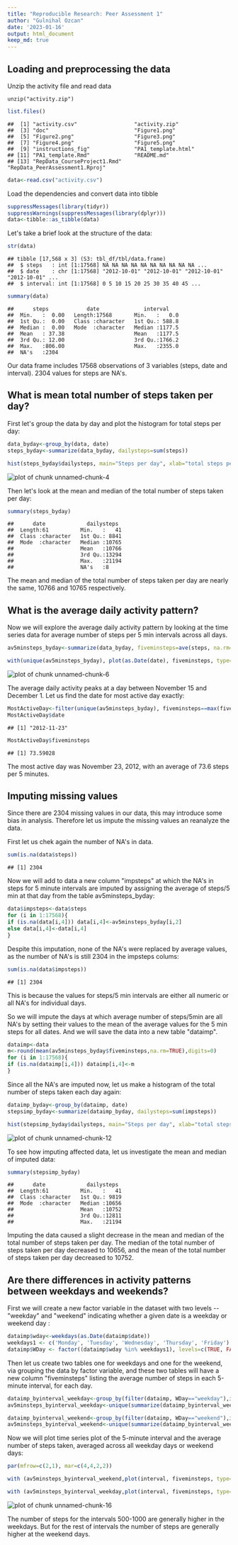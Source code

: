 ```yaml
---
title: "Reproducible Research: Peer Assessment 1"
author: "Gulnihal Ozcan"
date: '2023-01-16'
output: html_document
keep_md: true
---
```



## Loading and preprocessing the data

Unzip the activity file and read data
```{r} knitr::opts_chunk$set(echo = FALSE)
unzip("activity.zip")
```


```r
list.files()
```

```
##  [1] "activity.csv"                  "activity.zip"                 
##  [3] "doc"                           "Figure1.png"                  
##  [5] "Figure2.png"                   "Figure3.png"                  
##  [7] "Figure4.png"                   "Figure5.png"                  
##  [9] "instructions_fig"              "PA1_template.html"            
## [11] "PA1_template.Rmd"              "README.md"                    
## [13] "RepData_CourseProject1.Rmd"    "RepData_PeerAssessment1.Rproj"
```

```r
data<-read.csv("activity.csv")
```

Load the dependencies and convert data into tibble

```r
suppressMessages(library(tidyr))
suppressWarnings(suppressMessages(library(dplyr)))
data<-tibble::as_tibble(data)
```

Let's take a brief look at the structure of the data:

```r
str(data)
```

```
## tibble [17,568 x 3] (S3: tbl_df/tbl/data.frame)
##  $ steps   : int [1:17568] NA NA NA NA NA NA NA NA NA NA ...
##  $ date    : chr [1:17568] "2012-10-01" "2012-10-01" "2012-10-01" "2012-10-01" ...
##  $ interval: int [1:17568] 0 5 10 15 20 25 30 35 40 45 ...
```

```r
summary(data)
```

```
##      steps            date              interval     
##  Min.   :  0.00   Length:17568       Min.   :   0.0  
##  1st Qu.:  0.00   Class :character   1st Qu.: 588.8  
##  Median :  0.00   Mode  :character   Median :1177.5  
##  Mean   : 37.38                      Mean   :1177.5  
##  3rd Qu.: 12.00                      3rd Qu.:1766.2  
##  Max.   :806.00                      Max.   :2355.0  
##  NA's   :2304
```

Our data frame includes 17568 observations of 3 variables (steps, date and interval). 2304 values for steps are NA's.

## What is mean total number of steps taken per day?

First let's group the data by day and plot the histogram for total steps per day:

```r
data_byday<-group_by(data, date)
steps_byday<-summarize(data_byday, dailysteps=sum(steps))

hist(steps_byday$dailysteps, main="Steps per day", xlab="total steps per day")
```

![plot of chunk unnamed-chunk-4](figure/unnamed-chunk-4-1.png)

Then let's look at the mean and median of the total number of steps taken per day:

```r
summary(steps_byday)
```

```
##      date             dailysteps   
##  Length:61          Min.   :   41  
##  Class :character   1st Qu.: 8841  
##  Mode  :character   Median :10765  
##                     Mean   :10766  
##                     3rd Qu.:13294  
##                     Max.   :21194  
##                     NA's   :8
```

The mean and median of the total number of steps taken per day are nearly the same, 10766 and 10765 respectively.

## What is the average daily activity pattern?

Now we will explore the average daily activity pattern by looking at the time series data for average number of steps per 5 min intervals across all days.


```r
av5minsteps_byday<-summarize(data_byday, fiveminsteps=ave(steps, na.rm=TRUE), .groups="drop")

with(unique(av5minsteps_byday), plot(as.Date(date), fiveminsteps, type="l", main="Average number of steps/5min at each day", xlab="days", ylab="steps/5min"))
```

![plot of chunk unnamed-chunk-6](figure/unnamed-chunk-6-1.png)

The average daily activity peaks at a day between November 15 and December 1. Let us find the date for most active day exactly: 

```r
MostActiveDay<-filter(unique(av5minsteps_byday), fiveminsteps==max(fiveminsteps,na.rm=TRUE))
MostActiveDay$date
```

```
## [1] "2012-11-23"
```

```r
MostActiveDay$fiveminsteps
```

```
## [1] 73.59028
```

The most active day was November 23, 2012, with an average of 73.6 steps per 5 minutes.

## Imputing missing values

Since there are 2304 missing values in our data, this may introduce some bias in analysis. Therefore let us impute the missing values an reanalyze the data.

First let us chek again the number of NA's in data.

```r
sum(is.na(data$steps))
```

```
## [1] 2304
```


Now we will add to data a new column "impsteps" at which the NA's in steps for 5 minute intervals are imputed by assigning the average of steps/5 min at that day from the table av5minsteps_byday:

```r
data$impsteps<-data$steps
for (i in 1:17568){ 
if (is.na(data[i,4])) data[i,4]<-av5minsteps_byday[i,2]
else data[i,4]<-data[i,4]
}
```

Despite this imputation, none of the NA's were replaced by average values, as the number of NA's is still 2304 in the impsteps colums:


```r
sum(is.na(data$impsteps))
```

```
## [1] 2304
```

This is because the values for steps/5 min intervals are either all numeric or all NA's for individual days.

So we will impute the days at which average number of steps/5min are all NA's by setting their values to the mean of the average values for the 5 min steps for all dates. And we will save the data into a new table "dataimp".


```r
dataimp<-data
m<-round(mean(av5minsteps_byday$fiveminsteps,na.rm=TRUE),digits=0)
for (i in 1:17568){ 
if (is.na(dataimp[i,4])) dataimp[i,4]<-m
}
```

Since all the NA's are imputed now, let us make a histogram of the total number of steps taken each day again:


```r
dataimp_byday<-group_by(dataimp, date)
stepsimp_byday<-summarize(dataimp_byday, dailysteps=sum(impsteps))

hist(stepsimp_byday$dailysteps, main="Steps per day", xlab="total steps per day")
```

![plot of chunk unnamed-chunk-12](figure/unnamed-chunk-12-1.png)

To see how imputing affected data, let us investigate the mean and median of imputed data:


```r
summary(stepsimp_byday)
```

```
##      date             dailysteps   
##  Length:61          Min.   :   41  
##  Class :character   1st Qu.: 9819  
##  Mode  :character   Median :10656  
##                     Mean   :10752  
##                     3rd Qu.:12811  
##                     Max.   :21194
```

Imputing the data caused a slight decrease in the mean and median of the total number of steps taken per day. The median of the total number of steps taken per day decreased to 10656, and the mean of the total number of steps taken per day decreased to 10752. 

## Are there differences in activity patterns between weekdays and weekends?

First we will create a new factor variable in the dataset with two levels -- "weekday" and "weekend" indicating whether a given date is a weekday or weekend day :


```r
dataimp$wday<-weekdays(as.Date(dataimp$date))
weekdays1 <- c('Monday', 'Tuesday', 'Wednesday', 'Thursday', 'Friday')
dataimp$WDay <- factor((dataimp$wday %in% weekdays1), levels=c(TRUE, FALSE), labels=c('weekday', 'weekend'))
```

Then let us create two tables one for weekdays and one for the weekend, via grouping the data by factor variable, and these two tables will have a new column "fiveminsteps" listing the average number of steps in each 5-minute interval, for each day.


```r
dataimp_byinterval_weekday<-group_by(filter(dataimp, WDay=="weekday"),interval)
av5minsteps_byinterval_weekday<-unique(summarize(dataimp_byinterval_weekday, fiveminsteps=ave(impsteps, na.rm=TRUE),interval=interval, .groups="drop"))

dataimp_byinterval_weekend<-group_by(filter(dataimp, WDay=="weekend"),interval)
av5minsteps_byinterval_weekend<-unique(summarize(dataimp_byinterval_weekend, fiveminsteps=ave(impsteps, na.rm=TRUE),interval=interval, .groups="drop"))
```

Now we will plot time series plot of the 5-minute interval and the average number of steps taken, averaged across all weekday days or weekend days:


```r
par(mfrow=c(2,1), mar=c(4,4,2,2))

with (av5minsteps_byinterval_weekend,plot(interval, fiveminsteps, type="l", main="weekend", xlab="", ylab="Number of steps"))

with (av5minsteps_byinterval_weekday,plot(interval, fiveminsteps, type="l", main="weekdays",  xlab="Interval", ylab="Number of steps"))
```

![plot of chunk unnamed-chunk-16](figure/unnamed-chunk-16-1.png)

The number of steps for the intervals 500-1000 are generally higher in the weekdays. But for the rest of intervals the number of steps are generally higher at the weekend days.
